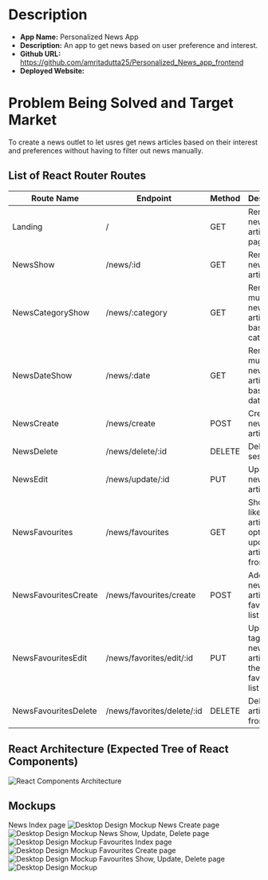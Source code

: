 # Description

- **App Name:** Personalized News App
- **Description:** An app to get news based on user preference and interest.
- **Github URL:**  https://github.com/amritadutta25/Personalized_News_app_frontend
- **Deployed Website:** 

# Problem Being Solved and Target Market
To create a news outlet to let usres get news articles based on their interest and preferences without having to filter out news manually.

## List of React Router Routes

| Route Name | Endpoint | Method | Description | 
|------------|----------|--------|-------------|
| Landing | / | GET | Renders all news article on a page|
| NewsShow | /news/:id | GET | Renders a news article |
| NewsCategoryShow | /news/:category | GET | Renders multiple news article based on category|
| NewsDateShow | /news/:date | GET | Renders multiple news article based on date|
| NewsCreate | /news/create | POST | Creates a news article |
| NewsDelete | /news/delete/:id | DELETE | Deletes a session |
| NewsEdit | /news/update/:id | PUT | Updates a news article|
| NewsFavourites | /news/favourites | GET | Shows all liked news article with option to update articles from the list |
| NewsFavouritesCreate | /news/favourites/create | POST | Adds a news article  to favourite list|
| NewsFavouritesEdit | /news/favorites/edit/:id | PUT | Updates tags, title of news article in the favourite list|
| NewsFavouritesDelete | /news/favorites/delete/:id | DELETE | Deletes articles from the list |



## React Architecture (Expected Tree of React Components)
![React Components Architecture](./images/react_component_architecture.png)


## Mockups
News Index page
![Desktop Design Mockup](./images/news_index_page.png)
News Create page
![Desktop Design Mockup](./images/news_create_page.png)
News Show, Update, Delete page
![Desktop Design Mockup](./images/news_show_update_delete_page.png)
Favourites Index page
![Desktop Design Mockup](./images/favourites_index_page.png)
Favourites Create page
![Desktop Design Mockup](./images/favourites_create_page.png)
Favourites Show, Update, Delete page
![Desktop Design Mockup](./images/favourites_show_update_delete_page.png)